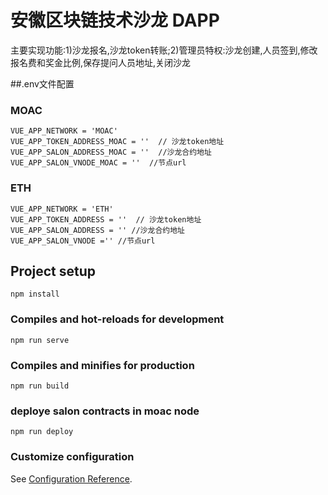 # 安徽区块链技术沙龙 DAPP

主要实现功能:1)沙龙报名,沙龙token转账;2)管理员特权:沙龙创建,人员签到,修改报名费和奖金比例,保存提问人员地址,关闭沙龙

##.env文件配置

### MOAC
```
VUE_APP_NETWORK = 'MOAC'
VUE_APP_TOKEN_ADDRESS_MOAC = ''  // 沙龙token地址
VUE_APP_SALON_ADDRESS_MOAC = ''  //沙龙合约地址
VUE_APP_SALON_VNODE_MOAC = ''  //节点url
```

### ETH
```
VUE_APP_NETWORK = 'ETH'
VUE_APP_TOKEN_ADDRESS = ''  // 沙龙token地址
VUE_APP_SALON_ADDRESS = '' //沙龙合约地址
VUE_APP_SALON_VNODE ='' //节点url
```

## Project setup
```
npm install
```

### Compiles and hot-reloads for development
```
npm run serve
```

### Compiles and minifies for production
```
npm run build
```

### deploye salon contracts in moac node
```
npm run deploy
```


### Customize configuration
See [Configuration Reference](https://cli.vuejs.org/config/).
